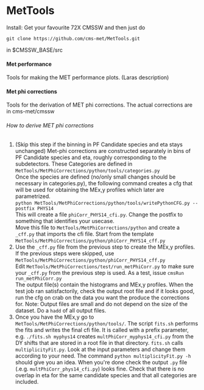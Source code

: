 # MetTools

Install: Get your favourite 72X CMSSW and then just do

`git clone https://github.com/cms-met/MetTools.git`

in $CMSSW_BASE/src

#### Met performance
  Tools for making the MET performance plots.
  (Laras description)
  
#### Met phi corrections
  Tools for the derivation of MET phi corrections. The actual corrections are in cms-met/cmssw
  
###### How to derive MET phi corrections
1. (Skip this step if the binning in PF Candidate species and eta stays unchanged) Met-phi corrections are constructed separately in bins of PF Candidate species and eta, roughly corresponding to the subdetectors. These Categories are defined in `MetTools/MetPhiCorrections/python/tools/categories.py`  
Once the species are defined (no/only small changes should be necessary in categories.py), the following command creates a cfg that will be used for obtaining the MEx,y profiles which later are parametrized.   
`python MetTools/MetPhiCorrections/python/tools/writePythonCFG.py --postfix PHYS14`  
 This will create a file `phiCorr_PHYS14_cfi.py`. Change the postfix to something that identifies your usecase.  
 Move this file to `MetTools/MetPhiCorrections/python` and create a `_cff.py` that imports the cfi file. Start from the template `MetTools/MetPhiCorrections/python/phiCorr_PHYS14_cff.py`
2. Use the `_cff.py` file from the previous step to create the MEx,y profiles. If the previous steps were skipped, use `MetTools/MetPhiCorrections/python/phiCorr_PHYS14_cff.py`  
Edit `MetTools/MetPhiCorrections/test/run_metPhiCorr.py` to make sure your `_cff.py` from the previous step is used. As a test, issue 
`cmsRun run_metPhiCorr.py`  
The output file(s) contain the histograms and MEx,y profiles. When the test job ran satisfactorily, check the output root file and if it looks good, run the cfg on crab on the data you want the produce the corrections for. Note: Output files are small and do not depend on the size of the dataset. Do a `hadd` of all output files.
3. Once you have the MEx,y go to `MetTools/MetPhiCorrections/python/tools/`. The script `fits.sh` performs the fits and writes the final cfi file. It is called with a prefix parameter, e.g. `./fits.sh myphys14` creates `multPhiCorr_myphys14_cfi.py` from the DY shifts that are stored in a root file in that directory. `fits.sh` calls `multiplicityFit.py`. Look at the input parameters and change them according to your need. The command `python multiplicityFit.py -h` should give you an idea. When you're done check the output `.py` file (.e.g. `multPhiCorr_phys14_cfi.py`) looks fine. Check that there is no overlap in eta for the same candidate species and that all categories are included.
